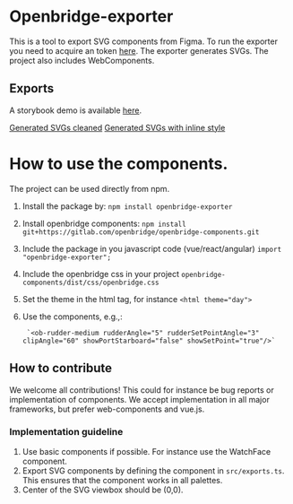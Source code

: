# Openbridge-exporter #
This is a tool to export SVG components from Figma. 
To run the exporter you need to acquire an token [here](https://www.figma.com/developers/api#access-tokens).
The exporter generates SVGs. The project also includes WebComponents.

## Exports ##
A storybook demo is available [here](https://openbridge.gitlab.io/openbridge-exporter/).

[Generated SVGs cleaned](https://gitlab.com/openbridge/openbridge-exporter/-/jobs/artifacts/master/browse/generated-without-style?job=build)
[Generated SVGs with inline style](https://gitlab.com/openbridge/openbridge-exporter/-/jobs/artifacts/master/browse/generated-with-style?job=build)

# How to use the components.
The project can be used directly from npm.
1. Install the package by: `npm install openbridge-exporter`
2. Install openbridge components: `npm install git+https://gitlab.com/openbridge/openbridge-components.git`
3. Include the package in you javascript code (vue/react/angular) `import "openbridge-exporter";`
4. Include the openbridge css in your project `openbridge-components/dist/css/openbridge.css`
5. Set the theme in the html tag, for instance `<html theme="day">`
6. Use the components, e.g.,:

        `<ob-rudder-medium rudderAngle="5" rudderSetPointAngle="3" clipAngle="60" showPortStarboard="false" showSetPoint="true"/>`


## How to contribute ##
We welcome all contributions! This could for instance be bug reports or implementation of components.
We accept implementation in all major frameworks, but prefer web-components and vue.js.


### Implementation guideline ###
1. Use basic components if possible. For instance use the WatchFace component.
2. Export SVG components by defining the component in `src/exports.ts`. 
    This ensures that the component works in all palettes.
3. Center of the SVG viewbox should be (0,0).